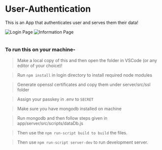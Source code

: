 # User-Authentication
This is an App that authenticates user and serves them their data!

![Login Page](https://github.com/DhruvaBhardwaj404/User-Authentication/blob/master/login1)
![Information Page](https://github.com/DhruvaBhardwaj404/User-Authentication/blob/master/login%202.png)


#
### To run this on your machine-
   >Make a local copy of this and then open the folder in VSCode (or any editor of your choice)! 
   
   >Run `npm install` in login directory to install required node modules
   
   >Generate openssl certificates and copy them under server/src/ssl folder 
   
   >Assign your passkey in .env to `SECRET`
   
   >Make sure you have mongodb installed on machine 
   
   >Run mongodb  and then follow steps given in app/server/src/scripts/dataDb.js
   
   >Then use the `npm run-script build to build` the files.
   
   >Then use `npm run-script server-dev` to run development server.
   
